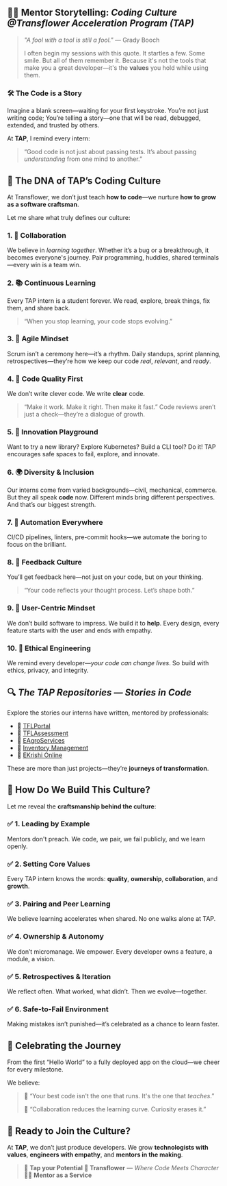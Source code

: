 ## 👨‍🏫 Mentor Storytelling: *Coding Culture @Transflower Acceleration Program (TAP)*

> *"A fool with a tool is still a fool."* — Grady Booch
>
> I often begin my sessions with this quote. It startles a few. Some smile. But all of them remember it.
> Because it's not the tools that make you a great developer—it's the **values** you hold while using them.

### 🛠️ **The Code is a Story**

Imagine a blank screen—waiting for your first keystroke. You’re not just writing code;
You’re telling a story—one that will be read, debugged, extended, and trusted by others.

At **TAP**, I remind every intern:

> “Good code is not just about passing tests. It’s about passing *understanding* from one mind to another.”

## 🧬 The DNA of TAP’s Coding Culture

At Transflower, we don’t just teach **how to code**—we nurture **how to grow as a software craftsman**.

Let me share what truly defines our culture:

### 1. 🤝 **Collaboration**

We believe in *learning together*. Whether it’s a bug or a breakthrough, it becomes everyone's journey.
Pair programming, huddles, shared terminals—every win is a team win.

### 2. 📚 **Continuous Learning**

Every TAP intern is a student forever. We read, explore, break things, fix them, and share back.

> “When you stop learning, your code stops evolving.”

### 3. 🧭 **Agile Mindset**

Scrum isn’t a ceremony here—it’s a rhythm.
Daily standups, sprint planning, retrospectives—they’re how we keep our code *real*, *relevant*, and *ready*.

### 4. 🧼 **Code Quality First**

We don’t write clever code. We write **clear** code.

> “Make it work. Make it right. Then make it fast.”
> Code reviews aren’t just a check—they’re a dialogue of growth.

### 5. 🚀 **Innovation Playground**

Want to try a new library? Explore Kubernetes? Build a CLI tool?
Do it!
TAP encourages safe spaces to fail, explore, and innovate.

### 6. 🌍 **Diversity & Inclusion**

Our interns come from varied backgrounds—civil, mechanical, commerce. But they all speak **code** now.
Different minds bring different perspectives. And that’s our biggest strength.

### 7. 🤖 **Automation Everywhere**

CI/CD pipelines, linters, pre-commit hooks—we automate the boring to focus on the brilliant.

### 8. 💬 **Feedback Culture**

You’ll get feedback here—not just on your code, but on your thinking.

> “Your code reflects your thought process. Let’s shape both.”

### 9. 👥 **User-Centric Mindset**

We don’t build software to impress. We build it to **help**.
Every design, every feature starts with the user and ends with empathy.

### 10. 🧪 **Ethical Engineering**

We remind every developer—*your code can change lives*. So build with ethics, privacy, and integrity.

## 🔍 *The TAP Repositories — Stories in Code*

Explore the stories our interns have written, mentored by professionals:

* 🔗 [TFLPortal](https://github.com/RaviTambade/TFLPortal.git)
* 🔗 [TFLAssessment](https://github.com/RaviTambade/TFLAssessment.git)
* 🔗 [EAgroServices](https://github.com/RaviTambade/TFLPortal.git)
* 🔗 [Inventory Management](https://github.com/RaviTambade/InventoryManagement.git)
* 🔗 [EKrishi Online](https://github.com/RaviTambade/E-Krushi-Project.git)

These are more than just projects—they’re **journeys of transformation**.

## 🌱 How Do We Build This Culture?

Let me reveal the **craftsmanship behind the culture**:

### ✅ **1. Leading by Example**

Mentors don't preach. We code, we pair, we fail publicly, and we learn openly.

### ✅ **2. Setting Core Values**

Every TAP intern knows the words: **quality**, **ownership**, **collaboration**, and **growth**.

### ✅ **3. Pairing and Peer Learning**

We believe learning accelerates when shared. No one walks alone at TAP.

### ✅ **4. Ownership & Autonomy**

We don’t micromanage. We empower. Every developer owns a feature, a module, a vision.

### ✅ **5. Retrospectives & Iteration**

We reflect often. What worked, what didn’t. Then we evolve—together.

### ✅ **6. Safe-to-Fail Environment**

Making mistakes isn’t punished—it’s celebrated as a chance to learn faster.

## 🎉 Celebrating the Journey

From the first “Hello World” to a fully deployed app on the cloud—we cheer for every milestone.

We believe:

> 🌟 “Your best code isn't the one that runs. It's the one that *teaches*.”
>
> 🚀 “Collaboration reduces the learning curve. Curiosity erases it.”

## 🧭 Ready to Join the Culture?

At **TAP**, we don’t just produce developers.
We grow **technologists with values**, **engineers with empathy**, and **mentors in the making**.

> 🎯 **Tap your Potential**
> 🧠 **Transflower** — *Where Code Meets Character*
> 🧑‍🏫 **Mentor as a Service**
